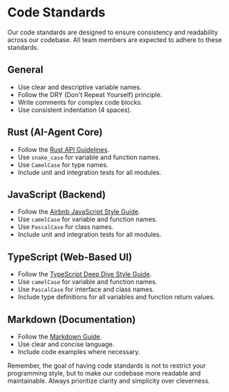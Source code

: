 # Code Standards

Our code standards are designed to ensure consistency and readability across our codebase. All team members are expected to adhere to these standards.

## General

- Use clear and descriptive variable names.
- Follow the DRY (Don't Repeat Yourself) principle.
- Write comments for complex code blocks.
- Use consistent indentation (4 spaces).

## Rust (AI-Agent Core)

- Follow the [Rust API Guidelines](https://rust-lang.github.io/api-guidelines/).
- Use `snake_case` for variable and function names.
- Use `CamelCase` for type names.
- Include unit and integration tests for all modules.

## JavaScript (Backend)

- Follow the [Airbnb JavaScript Style Guide](https://github.com/airbnb/javascript).
- Use `camelCase` for variable and function names.
- Use `PascalCase` for class names.
- Include unit and integration tests for all modules.

## TypeScript (Web-Based UI)

- Follow the [TypeScript Deep Dive Style Guide](https://basarat.gitbook.io/typescript/styleguide).
- Use `camelCase` for variable and function names.
- Use `PascalCase` for interface and class names.
- Include type definitions for all variables and function return values.

## Markdown (Documentation)

- Follow the [Markdown Guide](https://www.markdownguide.org/basic-syntax/).
- Use clear and concise language.
- Include code examples where necessary.

Remember, the goal of having code standards is not to restrict your programming style, but to make our codebase more readable and maintainable. Always prioritize clarity and simplicity over cleverness.